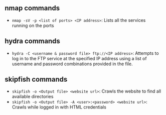 ## nmap commands
- `nmap -sV -p <list of ports> <IP address>`: Lists all the services running on the ports

## hydra commands
- `hydra -C <username & password file> ftp://<IP address>`: Attempts to log in to the FTP service at the specified IP address using a list of username and password combinations provided in the file.

## skipfish commands
- `skipfish -o <Output file> <website url>`: Crawls the website to find all available directories
- `skipfish -o <Output file> -A <user>:<password> <website url>`: Crawls while logged in with HTML credentials
